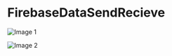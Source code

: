 # FirebaseDataSendRecieve

![Image 1](https://lh3.googleusercontent.com/UipV9wVDG6e0t4lFOwhQofBVWTqBK9WOSDOfs3vWfpSkaWWBu7VVH_D6VMBUtmTKVF7hsbp4e76ju9YqVmmVjoQV9lxHqT9tg5dcodCnYS4-NC6SlPVO2dJ5a11QnCiO7_XjOi0zh2rcmNsHR6qr98GhEzKaYvh5btYL1KuQYXvDK1ciFTu9mjTBEdYuCSNd5vX7nrjhcqC3tc07yTA5OnbKuEFALeRzQJQhqG7XNjodYtd7HTW_R3BfPVJ28wMniBegXlNI8dAZk9bOUEJi1uTwguJza5jj7i9V3DGTShznPbSP7LggoRdCLN6bCyaEUB02yGEv_ZG5W-HBe_T_jOwW5eo38XJMSlzSYtD2bvktj-vJkLR4IVjp7pNfqADj0t16_0w2kfuUxUtMwPV6uux2PnSfOW2XogQ3ZPftnJSUjx50_cBHUY8Xa0hv29S1Q3Nfdfc34NHjdbAM1JMNPF5x-NQqGxtP-4MQDB7H_fJpHxD-4BA59OgW3YRrJR9nFxMkEiuRtyV1ca1sG84ZaWSbdMyt9WSnNiRkvvphN-z4zfulR5x1c8vIBRy_zmaYpk1m5OTi5iIczzHOteX0UdmUP8-LabW3Q_Kx2VpQWJh-4_zC12yC3NHV0dGZyNBtR042YImFIE6vdGRhDuLM8vVi=w358-h635-no)

![Image 2](https://lh3.googleusercontent.com/ecsMeqp2GZ0pkEtA45FXgzGr6XqQ0xhpdaLEbhr8G4NJU2PNjvyZs8p98E-bsEI6I5GvX1IUnjxIKJanSyWE9i9Sz6PxazoEGDhQXKLeewVPqgclGCbt3TKD1IZIUJPnpk7a0hxNan99NbfTPDcG9oRBLkuSqh5B2QzwCtSaWdJHz8RzrbBu4A_E2AjmfgAXHu0hqQdfY5btXtRVg9i2ro2uFd4yazXSQUGq9owhUnNFHY1Ledx7PiuiSBv0TGAhjbFMd_7zLldrWhehWL63HKBpy1DAeJnJbc4t7TG3EoWajeo0cco0wo-fRIgIACwnnT8pceM3rh_Rka9_4EnMkBJ2Ls-W9bm0fIfwNvN6lzVtro6EGrXrBA-xf6ghiWqxpXGh-EH2oFToPS6NnJQgngEm10VR57kjx3ae8xWc76nae9gyHvqhULZW5mD19YdP7CQn0_wyN9Hy2WJieGWTSr9tJk-765mlhXwtIqlEe209RKn6ojvGOF74cUJNeuCzvsgI4YKR1LPlbkomWgPGNjPyclZLTWWeRCQhWcMgVWXq6SI2MtzdmkPOwJFNug8QXchtirjFbIGpScgZZLSVxozjvPtH7KDJx7JTLAHLASiwSUVYf1WiAp1ryW1NO2TAKqAMzYeLyKggPiBLor9CE-E_=w358-h635-no)
